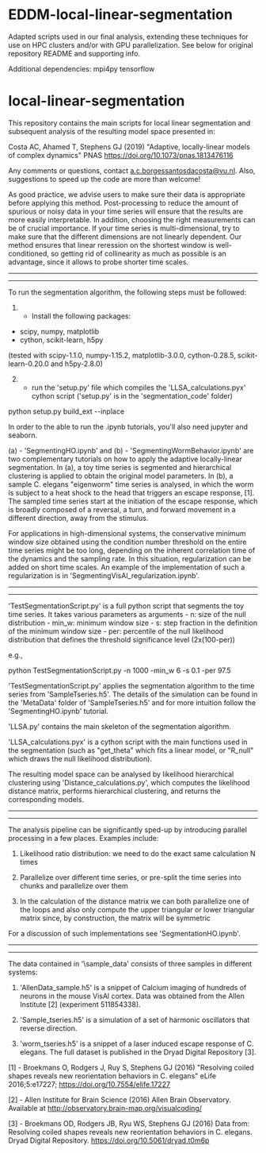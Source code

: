 # EDDM-local-linear-segmentation
Adapted scripts used in our final analysis, extending these techniques for use on HPC clusters and/or with GPU parallelization. See below for original repository README and supporting info.

Additional dependencies:
mpi4py
tensorflow


# local-linear-segmentation
This repository contains the main scripts for local linear segmentation and subsequent analysis of the resulting model space presented in:

Costa AC, Ahamed T, Stephens GJ (2019) "Adaptive, locally-linear models of complex dynamics" PNAS https://doi.org/10.1073/pnas.1813476116

Any comments or questions, contact a.c.borgessantosdacosta@vu.nl. Also, suggestions to speed up the code are more than welcome!

As good practice, we advise users to make sure their data is appropriate before applying this method. Post-processing to reduce the amount of spurious or noisy data in your time series will ensure that the results are more easily interpretable. In addition, choosing the right measurements can be of crucial importance. If your time series is multi-dimensional, try to make sure that the different dimensions are not linearly dependent. Our method ensures that linear reression on the shortest window is well-conditioned, so getting rid of collinearity as much as possible is an advantage, since it allows to probe shorter time scales.


-------------------------------------------------------------------------------------------
-------------------------------------------------------------------------------------------


To run the segmentation algorithm, the following steps must be followed:

1. - Install the following packages:

- scipy, numpy, matplotlib
- cython, scikit-learn, h5py

(tested with scipy-1.1.0, numpy-1.15.2, matplotlib-3.0.0, cython-0.28.5, scikit-learn-0.20.0 and h5py-2.8.0)


2. - run the 'setup.py' file which compiles the 'LLSA_calculations.pyx' cython script ('setup.py' is in the 'segmentation_code' folder)

python setup.py build_ext --inplace


In order to the able to run the .ipynb tutorials, you'll also need jupyter and seaborn.


(a) - 'SegmentingHO.ipynb' and (b) - 'SegmentingWormBehavior.ipynb' are two complementary tutorials on how to apply the adaptive locally-linear segmentation. In (a), a toy time series is segmented and hierarchical clustering is applied to obtain the original model parameters. In (b), a sample C. elegans "eigenworm" time series is analysed, in which the worm is subject to a heat shock to the head that triggers an escape response, [1]. The sampled time series start at the initiation of the escape response, which is broadly composed of a reversal, a turn, and forward movement in a different direction, away from the stimulus. 

For applications in high-dimensional systems, the conservative minimum window size obtained using the condition number threshold on the entire time series might be too long, depending on the inherent correlation time of the dynamics and the sampling rate. In this situation, regularization can be added on short time scales. An example of the implementation of such a regularization is in 'SegmentingVisAl_regularization.ipynb'.



-------------------------------------------------------------------------------------------
-------------------------------------------------------------------------------------------


'TestSegmentationScript.py' is a full python script that segments the toy time series. It takes various parameters as arguments
	- n: size of the null distribution
	- min_w: minimum window size
	- s: step fraction in the definition of the minimum window size
	- per: percentile of the null likelihood distribution that defines the threshold significance level (2x(100-per))

e.g.,

python TestSegmentationScript.py -n 1000 -min_w 6 -s 0.1 -per 97.5

'TestSegmentationScript.py' applies the segmentation algorithm to the time series from 'SampleTseries.h5'. The details of the simulation can be found in the 'MetaData' folder of 'SampleTseries.h5' and for more intuition follow the 'SegmentingHO.ipynb' tutorial.

'LLSA.py' contains the main skeleton of the segmentation algorithm.

'LLSA_calculations.pyx' is a cython script with the main functions used in the segmentation (such as "get_theta" which fits a linear model, or "R_null" which draws the null likelihood distribution).

The resulting model space can be analysed by likelihood hierarchical clustering using 'Distance_calculations.py', which computes the likelihood distance matrix, performs hierarchical clustering, and returns the corresponding models.


-------------------------------------------------------------------------------------------
-------------------------------------------------------------------------------------------


The analysis pipeline can be significantly sped-up by introducing parallel processing in a few places. Examples include:

1) Likelihood ratio distribution: we need to do the exact same calculation N times

2) Parallelize over different time series, or pre-split the time series into chunks and parallelize over them

3) In the calculation of the distance matrix we can both parallelize one of the loops and also only compute the upper triangular or lower triangular matrix since, by construction, the matrix will be symmetric

For a discussion of such implementations see 'SegmentationHO.ipynb'.


-------------------------------------------------------------------------------------------
-------------------------------------------------------------------------------------------


The data contained in '\sample_data' consists of three samples in different systems:

1) 'AllenData_sample.h5' is a snippet of Calcium imaging of hundreds of neurons in the mouse VisAl cortex. Data was obtained from the Allen Institute [2] (experiment 511854338). 

2) 'Sample_tseries.h5' is a simulation of a set of harmonic oscillators that reverse direction.

3) 'worm_tseries.h5' is a snippet of a laser induced escape response of C. elegans. The full dataset is published in the Dryad Digital Repository [3].

[1] - Broekmans O, Rodgers J, Ruy S, Stephens GJ (2016) "Resolving coiled shapes reveals new reorientation behaviors in C. elegans" eLife 2016;5:e17227; https://doi.org/10.7554/elife.17227

[2] - Allen Institute for Brain Science (2016) Allen Brain Observatory. Available at http://observatory.brain-map.org/visualcoding/

[3] - Broekmans OD, Rodgers JB, Ryu WS, Stephens GJ (2016) Data from: Resolving coiled shapes reveals new reorientation behaviors in C. elegans. Dryad Digital Repository. https://doi.org/10.5061/dryad.t0m6p
